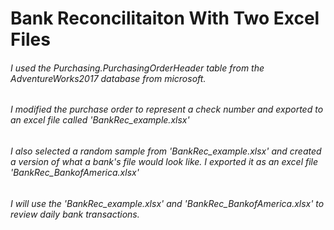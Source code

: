 # Bank Reconcilitaiton With Two Excel Files

###### I used the Purchasing.PurchasingOrderHeader table from the AdventureWorks2017 database from microsoft. 
###### I modified the purchase order to represent a check number and exported to an excel file called 'BankRec_example.xlsx'
###### I also selected a random sample from 'BankRec_example.xlsx' and created a version of what a bank's file would look like. I exported it as an excel file 'BankRec_BankofAmerica.xlsx' 
###### I will use the 'BankRec_example.xlsx' and 'BankRec_BankofAmerica.xlsx' to review daily bank transactions.
